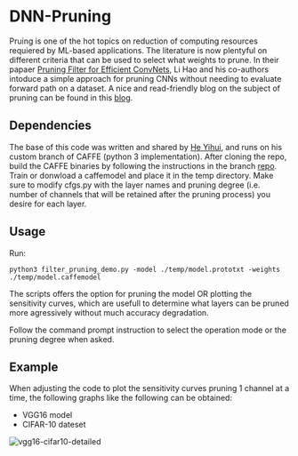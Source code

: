 # DNN-Pruning

Pruing is one of the hot topics on reduction of computing resources requiered by ML-based applications. The literature is now plentyful on different criteria that can be used to select what weights to prune. In their papaer [Pruning Filter for Efficient ConvNets](https://arxiv.org/abs/1608.08710), Li Hao and his co-authors intoduce a simple approach for pruning CNNs without needing to evaluate forward path on a dataset.  A nice and read-friendly blog on the subject of pruning can be found in this [blog](https://jacobgil.github.io/deeplearning/pruning-deep-learning).

## Dependencies

The base of this code was written and shared by [He Yihui](https://github.com/yihui-he), and runs on his custom branch of CAFFE (python 3 implementation).
After cloning the repo, build the CAFFE binaries by following the instructions in the branch [repo](https://github.com/yihui-he/caffe-pro).
Train or donwload a caffemodel and place it in the temp directory. 
Make sure to modify cfgs.py with the layer names and pruning degree (i.e. number of channels that will be retained after the pruning process) you desire for each layer.

## Usage


Run: 
```
python3 filter_pruning_demo.py -model ./temp/model.prototxt -weights ./temp/model.caffemodel
```
The scripts offers the option for pruning the model OR plotting the sensitivity curves, which are usefull to determine what layers can be pruned more agressively without much accuracy degradation.

Follow the command prompt instruction to select the operation mode or the pruning degree when asked.

## Example

When adjusting the code to plot the sensitivity curves pruning 1 channel at a time, the following graphs like the following can be obtained:

- VGG16 model
- CIFAR-10 dateset

![vgg16-cifar10-detailed](https://user-images.githubusercontent.com/24645932/35195504-fc8bc1fc-ff07-11e7-8982-afe6fe39c5fa.png)

